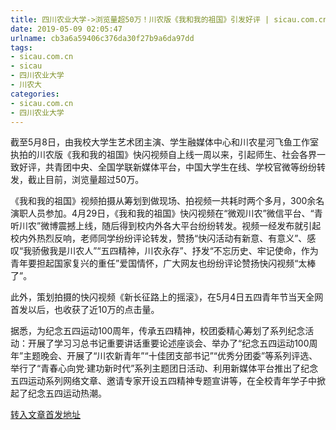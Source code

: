 ```yaml
---
title: 四川农业大学->浏览量超50万！川农版《我和我的祖国》引发好评 | sicau.com.cn
date: 2019-05-09 02:05:47
urlname: cb3a6a59406c376da30f27b9a6da97dd
tags: 
- sicau.com.cn
- sicau
- 四川农业大学
- 川农大
categories:
- sicau.com.cn
- 四川农业大学
---
```



截至5月8日，由我校大学生艺术团主演、学生融媒体中心和川农星河飞鱼工作室执拍的川农版《我和我的祖国》快闪视频自上线一周以来，引起师生、社会各界一致好评，共青团中央、全国学联新媒体平台，中国大学生在线、学校官微等纷纷转发，截止目前，浏览量超过50万。

《我和我的祖国》视频拍摄从筹划到做现场、拍视频一共耗时两个多月，300余名演职人员参加。4月29日，《我和我的祖国》快闪视频在“微观川农”微信平台、“青听川农”微博震撼上线，随后得到校内外各大平台纷纷转发。视频一经发布就引起校内外热烈反响，老师同学纷纷评论转发，赞扬“快闪活动有新意、有意义”、感叹“我骄傲我是川农人”“五四精神，川农永存”、抒发“不忘历史、牢记使命，作为青年要担起国家复兴的重任”爱国情怀，广大网友也纷纷评论赞扬快闪视频“太棒了”。

此外，策划拍摄的快闪视频《新长征路上的摇滚》，在5月4日五四青年节当天全网首发以后，也收获了近10万的点击量。

据悉，为纪念五四运动100周年，传承五四精神，校团委精心筹划了系列纪念活动：开展了学习习总书记重要讲话重要论述座谈会、举办了“纪念五四运动100周年”主题晚会、开展了“川农新青年”“十佳团支部书记”“优秀分团委”等系列评选、举行了“青春心向党·建功新时代”系列主题团日活动、利用新媒体平台推出了纪念五四运动系列网络文章、邀请专家开设五四精神专题宣讲等，在全校青年学子中掀起了纪念五四运动热潮。





[转入文章首发地址](https://news.sicau.edu.cn/info/1078/51073.htm)